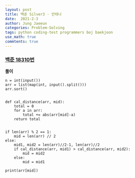```yaml
---
layout: post
title: 백준 Silver3 - 안테나
date:  2021-2-3
author: Jung Jaeeun
categories: Problem-Solving
tags: python coding-test programmers boj baekjoon
use_math: true
commtents: true
---
```


### [백준 18310번](https://www.acmicpc.net/problem/18310)

**풀이**

```python3
n = int(input())
arr = list(map(int, input().split()))
arr.sort()


def cal_distance(arr, mid):
    total = 0
    for a in arr:
        total += abs(arr[mid]-a)
    return total


if len(arr) % 2 == 1:
    mid = len(arr) // 2
else:
    mid1, mid2 = len(arr)//2-1, len(arr)//2
    if cal_distance(arr, mid1) > cal_distance(arr, mid2):
        mid = mid2
    else:
        mid = mid1 

print(arr[mid])
```